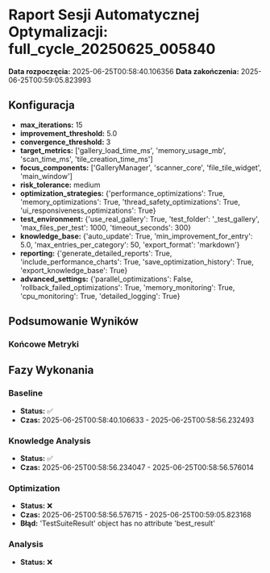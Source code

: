 # Raport Sesji Automatycznej Optymalizacji: full_cycle_20250625_005840

**Data rozpoczęcia:** 2025-06-25T00:58:40.106356
**Data zakończenia:** 2025-06-25T00:59:05.823993

## Konfiguracja

- **max_iterations:** 15
- **improvement_threshold:** 5.0
- **convergence_threshold:** 3
- **target_metrics:** ['gallery_load_time_ms', 'memory_usage_mb', 'scan_time_ms', 'tile_creation_time_ms']
- **focus_components:** ['GalleryManager', 'scanner_core', 'file_tile_widget', 'main_window']
- **risk_tolerance:** medium
- **optimization_strategies:** {'performance_optimizations': True, 'memory_optimizations': True, 'thread_safety_optimizations': True, 'ui_responsiveness_optimizations': True}
- **test_environment:** {'use_real_gallery': True, 'test_folder': '_test_gallery', 'max_files_per_test': 1000, 'timeout_seconds': 300}
- **knowledge_base:** {'auto_update': True, 'min_improvement_for_entry': 5.0, 'max_entries_per_category': 50, 'export_format': 'markdown'}
- **reporting:** {'generate_detailed_reports': True, 'include_performance_charts': True, 'save_optimization_history': True, 'export_knowledge_base': True}
- **advanced_settings:** {'parallel_optimizations': False, 'rollback_failed_optimizations': True, 'memory_monitoring': True, 'cpu_monitoring': True, 'detailed_logging': True}

## Podsumowanie Wyników

### Końcowe Metryki


## Fazy Wykonania

### Baseline

- **Status:** ✅
- **Czas:** 2025-06-25T00:58:40.106633 - 2025-06-25T00:58:56.232493

### Knowledge Analysis

- **Status:** ✅
- **Czas:** 2025-06-25T00:58:56.234047 - 2025-06-25T00:58:56.576014

### Optimization

- **Status:** ❌
- **Czas:** 2025-06-25T00:58:56.576715 - 2025-06-25T00:59:05.823168
- **Błąd:** 'TestSuiteResult' object has no attribute 'best_result'

### Analysis

- **Status:** ❌
